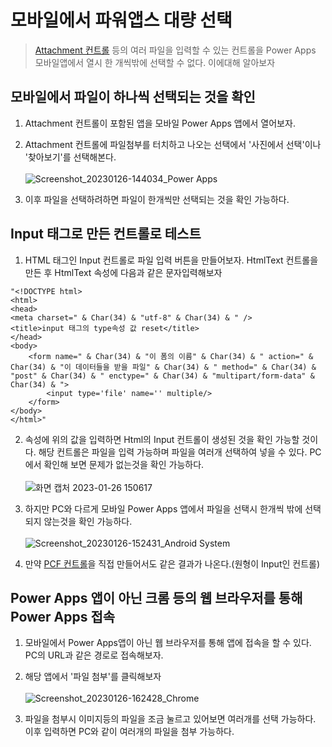 # 모바일에서 파워앱스 대량 선택
> [Attachment 컨트롤](https://nanenchanga.tistory.com/entry/Attachment-%EC%BB%A8%ED%8A%B8%EB%A1%A4) 등의 여러 파일을 입력할 수 있는 컨트롤을 Power Apps 모바일앱에서 열시 한 개씩밖에 선택할 수 없다. 이에대해 알아보자

## 모바일에서 파일이 하나씩 선택되는 것을 확인

1. Attachment 컨트롤이 포함된 앱을 모바일 Power Apps 앱에서 열어보자.

2. Attachment 컨트롤에 파일첨부를 터치하고 나오는 선택에서 '사진에서 선택'이나 '찾아보기'를 선택해본다.<br><br>![Screenshot_20230126-144034_Power Apps](https://user-images.githubusercontent.com/39551265/214766535-d41fc4fa-dd56-4d03-8a5d-4977b1573658.jpg)<br>

3. 이후 파일을 선택하려하면 파일이 한개씩만 선택되는 것을 확인 가능하다.

## Input 태그로 만든 컨트롤로 테스트
1. HTML 태그인 Input 컨트롤로 파일 입력 버튼을 만들어보자. HtmlText 컨트롤을 만든 후 HtmlText 속성에 다음과 같은 문자입력해보자

```
"<!DOCTYPE html>
<html>
<head>
<meta charset=" & Char(34) & "utf-8" & Char(34) & " />
<title>input 태그의 type속성 값 reset</title>
</head>
<body>
    <form name=" & Char(34) & "이 폼의 이름" & Char(34) & " action=" & Char(34) & "이 데이터들을 받을 파일" & Char(34) & " method=" & Char(34) & "post" & Char(34) & " enctype=" & Char(34) & "multipart/form-data" & Char(34) & ">
        <input type='file' name='' multiple/>
    </form>
</body>
</html>"
```

2. 속성에 위의 값을 입력하면 Html의 Input 컨트롤이 생성된 것을 확인 가능할 것이다. 해당 컨트롤은 파일을 입력 가능하며 파일을 여러개 선택하여 넣을 수 있다. PC에서 확인해 보면 문제가 없는것을 확인 가능하다.<br><br>![화면 캡처 2023-01-26 150617](https://user-images.githubusercontent.com/39551265/214769056-f70f0b76-2bca-4a80-86f3-f0b6ff6a6fba.png)<br>

3. 하지만 PC와 다르게 모바일 Power Apps 앱에서 파일을 선택시 한개씩 밖에 선택되지 않는것을 확인 가능하다.<br><br>![Screenshot_20230126-152431_Android System](https://user-images.githubusercontent.com/39551265/214775257-41b529bb-9d9f-4659-8437-51bc78103697.jpg)<br>

4. 만약 [PCF 컨트롤](https://nanenchanga.tistory.com/entry/Power-Apps-%EC%BD%94%EB%93%9C-%EA%B5%AC%EC%84%B1-%EC%9A%94%EC%86%8C-%EB%A7%8C%EB%93%A4%EA%B8%B0)을 직접 만들어서도 같은 결과가 나온다.(원형이 Input인 컨트롤)


## Power Apps 앱이 아닌 크롬 등의 웹 브라우저를 통해 Power Apps 접속

1. 모바일에서 Power Apps앱이 아닌 웹 브라우저를 통해 앱에 접속을 할 수 있다. PC의 URL과 같은 경로로 접속해보자.

2. 해당 앱에서 '파일 첨부'를 클릭해보자<br><br>![Screenshot_20230126-162428_Chrome](https://user-images.githubusercontent.com/39551265/214780698-a8b08d70-a10a-4673-9704-dd01770ae43d.jpg)<br>

3. 파일을 첨부시 이미지등의 파일을 조금 눌르고 있어보면 여러개를 선택 가능하다. 이후 입력하면 PC와 같이 여러개의 파일을 첨부 가능하다.